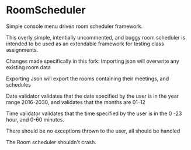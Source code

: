 # RoomScheduler
Simple console menu driven room scheduler framework.

This overly simple, intentially uncommented, and buggy room scheduler is intended to be used as an extendable framework for testing class assignments.

Changes made specifically in this fork:
Importing json will overwrite any existing room data

Exporting Json will export the rooms containing their meetings, and schedules

Date validator validates that the date specified by the user is in the year range 2016-2030, and validates that the months are 01-12

Time validator validates that the time specified by the user is in the 0 -23 hour, and 0-60 minutes.

There should be no exceptions thrown to the user, all should be handled

The Room scheduler shouldn't crash.
